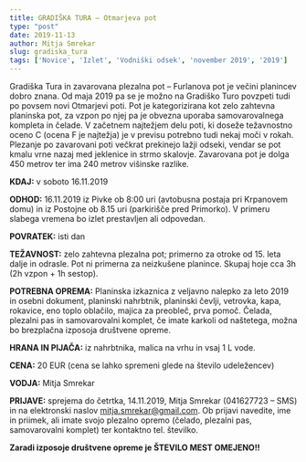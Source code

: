 ```yaml
---
title: GRADIŠKA TURA – Otmarjeva pot
type: "post"
date: 2019-11-13
author: Mitja Smrekar
slug: gradiska_tura
tags: ['Novice', 'Izlet', 'Vodniški odsek', 'november 2019', '2019']
---
```


Gradiška Tura in zavarovana plezalna pot – Furlanova pot je večini planincev dobro znana. Od maja 2019 pa se je možno na Gradiško Turo povzpeti tudi po povsem novi Otmarjevi poti. Pot je kategorizirana kot zelo zahtevna planinska pot, za vzpon po njej pa je obvezna uporaba samovarovalnega kompleta in čelade. V začetnem najtežjem delu poti, ki doseže težavnostno oceno C (ocena F je najtežja) je v previsu potrebno tudi nekaj moči v rokah. Plezanje po zavarovani poti večkrat prekinejo lažji odseki, vendar se pot kmalu vrne nazaj med jeklenice in strmo skalovje. Zavarovana pot je dolga 450 metrov ter ima 240 metrov višinske razlike.
<!--more-->

**KDAJ:** v soboto 16.11.2019

**ODHOD:** 16.11.2019 iz Pivke ob 8:00 uri (avtobusna postaja pri Krpanovem domu) in iz Postojne ob 8.15 uri (parkirišče pred Primorko). V primeru slabega vremena bo izlet prestavljen ali odpovedan.

**POVRATEK:** isti dan

**TEŽAVNOST:** zelo zahtevna plezalna pot; primerno za otroke od 15. leta dalje in odrasle. Pot ni primerna za neizkušene planince. Skupaj hoje cca 3h (2h vzpon + 1h sestop). 

**POTREBNA OPREMA:** Planinska izkaznica z veljavno nalepko za leto 2019 in osebni dokument, planinski nahrbtnik, planinski čevlji, vetrovka, kapa, rokavice, eno toplo oblačilo, majica za preobleč, prva pomoč. Čelada, plezalni pas in samovarovalni komplet, če imate karkoli od naštetega, možna bo brezplačna izposoja društvene opreme.

**HRANA IN PIJAČA:** iz nahrbtnika, malica na vrhu in vsaj 1 L vode.

**CENA:** 20 EUR (cena se lahko spremeni glede na število udeležencev)

**VODJA:** Mitja Smrekar

**PRIJAVE:** sprejema do četrtka, 14.11.2019, Mitja Smrekar (041627723 – SMS) in na elektronski naslov mitja.smrekar@gmail.com. Ob prijavi navedite, ime in priimek, ali imate svojo plezalno opremo (čelado, plezalni pas, samovarovalni komplet) ter kontaktno tel. številko.

**Zaradi izposoje društvene opreme je ŠTEVILO MEST  OMEJENO!!**
